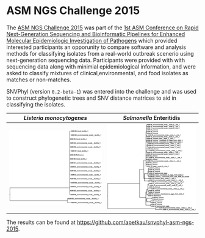 # ASM NGS Challenge 2015

The [ASM NGS Challenge 2015][] was part of the [1st ASM Conference on Rapid Next-Generation Sequencing and Bioinformatic Pipelines for Enhanced Molecular Epidemiologic Investigation of Pathogens][] which provided interested participants an opporunity to compare software and analysis methods for classifying isolates from a real-world outbreak scenerio using next-generation sequencing data.  Participants were provided with with sequencing data along with minimial epidemiological information, and were asked to classify mixtures of clinical,environmental, and food isolates as matches or non-matches.

SNVPhyl (version `0.2-beta-1`) was entered into the challenge and was used to construct phylogenetic trees and SNV distance matrices to aid in classifying the isolates.

| *Listeria monocytogenes*        | *Salmonella* Enteritidis        |
|:-------------------------------:|:-------------------------------:|
| [![lm-phylo-small][]][lm-phylo] | [![se-phylo-small][]][se-phylo] |

The results can be found at <https://github.com/apetkau/snvphyl-asm-ngs-2015>.

[ASM NGS Challenge 2015]: https://github.com/katholt/NGSchallenge
[1st ASM Conference on Rapid Next-Generation Sequencing and Bioinformatic Pipelines for Enhanced Molecular Epidemiologic Investigation of Pathogens]: http://conferences.asm.org/index.php/2012-02-09-21-04-52/past-conferences/2-uncategorised/341-conference-scope-2015-ngs
[lm-phylo-small]: images/lm-phylo-small.png
[se-phylo-small]: images/se-phylo-small.png
[lm-phylo]: images/lm-phylo.png
[se-phylo]: images/se-phylo.png
